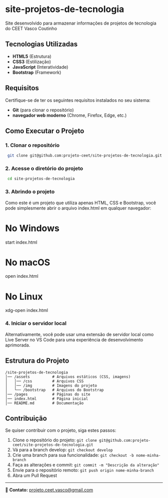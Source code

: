 # site-projetos-de-tecnologia

Site desenvolvido para armazenar informações de projetos de tecnologia do CEET Vasco Coutinho

## Tecnologias Utilizadas

- **HTML5** (Estrutura)
- **CSS3** (Estilização)
- **JavaScript** (Interatividade)
- **Bootstrap** (Framework)

## Requisitos

Certifique-se de ter os seguintes requisitos instalados no seu sistema:

- **Git** (para clonar o repositório)
- **navegador web moderno** (Chrome, Firefox, Edge, etc.)

## Como Executar o Projeto

### 1. Clonar o repositório

```bash
 git clone git@github.com:projeto-ceet/site-projetos-de-tecnologia.git
```

### 2. Acesse o diretório do projeto

```bash
 cd site-projetos-de-tecnologia
```

### 3. Abrindo o projeto

Como este é um projeto que utiliza apenas HTML, CSS e Bootstrap, você pode simplesmente abrir o arquivo index.html em qualquer navegador:

# No Windows

start index.html

# No macOS

open index.html

# No Linux

xdg-open index.html

### 4. Iniciar o servidor local

Alternativamente, você pode usar uma extensão de servidor local como Live Server no VS Code para uma experiência de desenvolvimento aprimorada.

## Estrutura do Projeto

```
/site-projetos-de-tecnologia
│── /assets          # Arquivos estáticos (CSS, imagens)
│   │── /css         # Arquivos CSS
│   │── /img         # Imagens do projeto
│   └── /bootstrap   # Arquivos do Bootstrap
│── /pages           # Páginas do site
│── index.html       # Página inicial
│── README.md        # Documentação
```

## Contribuição

Se quiser contribuir com o projeto, siga estes passos:

1. Clone o repositório do projeto: `git clone git@github.com:projeto-ceet/site-projetos-de-tecnologia.git`
2. Vá para a branch develop: `git checkout develop`
3. Crie uma branch para sua funcionalidade: `git checkout -b nome-minha-branch`
4. Faça as alterações e commit: `git commit -m "Descrição da alteração"`
5. Envie para o repositório remoto: `git push origin nome-minha-branch`
6. Abra um Pull Request

---

📧 **Contato:** projeto.ceet.vasco@gmail.com
